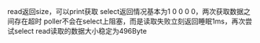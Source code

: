 read返回size，可以print获取
select返回情况基本为1 0 0 0 0，两次获取数据之间存在超时
	poller不会在select上阻塞，而是读取失败立刻返回睡眠1ms，再次尝试select
read读取的数据大小稳定为496Byte